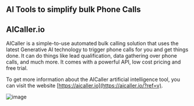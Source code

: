 ## AI Tools to simplify bulk Phone Calls


## AICaller.io
AICaller is a simple-to-use automated bulk calling solution that uses the latest Generative AI technology to trigger phone calls for you and get things done. It can do things like lead qualification, data gathering over phone calls, and much more. It comes with a powerful API, low cost pricing and free trial.

To get more information about the AICaller artificial intelligence tool, you can visit the website [https://aicaller.io](https://aicaller.io/?ref=v).

![image](https://github.com/Ymanawat/awesome-artificial-intelligence-tools/assets/81252768/b0204e65-daa6-4150-a5bd-fc9ba5309449)
